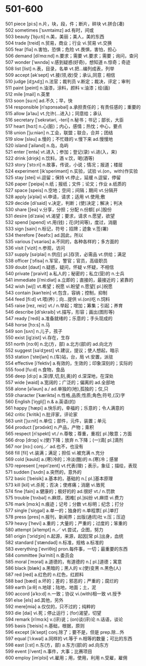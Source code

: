 # 501-600

501 piece  \[pi:s] n.片，块，段，件；断片，碎块 vt.拼合(凑)\
502 sometimes  \[ˈsʌmtaimz] ad.有时，间或\
503 beauty  \[ˈbju:ti] n.美，美丽；美人，美的东西\
504 trade \[treid] n.贸易，商业；行业 vi.贸易 vt.交换\
505 fear  \[fiə] n.害怕，恐惧；危险 vt.畏惧，害怕，担心\
506 demand  \[diˈmɑ:nd] n.要求；需要 vt.要求；需要；询问，查问\
507 wonder  \[ˈwʌndə] v.感到疑惑(好奇)，想知道 n.惊奇；奇迹\
508 list  \[list] n.表，目录，名单 vt.把…编列成表，列举\
509 accept  \[əkˈsept] vt.接(领,收)受；承认,同意；相信\
510 judge \[dʒʌdʒ] n.法官；裁判员 v.断定；裁决，评定；审判\
511 paint  \[peint] n.油漆，涂料，颜料 v.油漆；绘(画)\
512 mile  \[mail] n.英里\
513 soon  \[su:n] ad.不久；早，快\
514 responsible  \[riˈspɔnsəbəl] a.承担责任的；有责任感的；重要的\
515 allow \[əˈlau] vt.允许(…进入)；同意给；承认\
516 secretary  \[ˈsekrətəri, -teri] n.秘书；书记；部长，大臣\
517 heart  \[hɑ:t] n.心(脏)；内心，感情；热忱；中心，要点\
518 union \[ˈju:niən] n.工会，联盟；联合，合并；团结\
519 slow \[sləu] a.慢的；不忙碌的 v.慢下来 ad.慢慢地\
520 island  \[ˈailənd] n.岛，岛屿\
521 enter \[ˈentə] vt.进入；参加；登记(录) vi.进(入，来)\
522 drink \[driŋk] n.饮料，酒 v.饮，喝(酒等)\
523 story  \[ˈstɔ:ri] n.故事，传说，小说；情况；报道；楼层\
524 experiment  \[ikˈsperimənt] n.实验，试验 vi.(on，with)作实验\
525 stay \[stei] vi.逗留；保持 vt.停止，延缓 n.逗留，停留\
526 paper \[ˈpeipə] n.纸；报纸；文件；论文；作业 a.纸质的\
527 space \[speis] n.空地；空间；间隔；期间 vt.分隔开\
528 apply  \[əˈplai] vi.申请，请求；适用 vt.使用;敷\
529 decide  \[diˈsaid] v.决定，判断；(使)决定；解决；判决\
530 share  \[ʃeə] v.分享，分担；分配 n.份额\[ pl.]股份\
531 desire  \[diˈzaiə] vt.渴望；要求，请求 n.愿望，欲望\
532 spend \[spend] vt.用(钱)；花(时间等)，度过，消磨\
533 sign \[sain] n.标记，符号；招牌；迹象 v.签(署)\
534 therefore  \[ˈðeəfɔ:] ad.因此，所以\
535 various \[ˈvɛəriəs] a.不同的，各种各样的；多方面的\
536 visit \[ˈvizit] n.参观，访问\
537 supply  \[səˈplai] n.供应\[ pl.]存货，必需品 vt.供给；满足\
538 officer  \[ˈɔfisə] n.军官，警官；官员，高级职员\
539 doubt \[daut] n.疑惑，疑问，怀疑 v.怀疑，不相信\
540 private \[ˈpraivit] a.私人的；秘密的；私立(营)的 n.士兵\
541 immediate \[iˈmi:diət] a.立即的；直接的，最接近的；紧靠的\
542 wish \[wiʃ] vt.希望；祝愿 vi.盼望 n.愿望\[ pl.]祝愿\
543 contain \[kənˈtein] vt.包含，容纳；控制，抑制\
544 feed \[fi:d] vt.喂(养)；向…提供 vi.(on)吃 n.饲料\
545 raise \[rez, reiz] vt./ n.举起；增加；筹集；引起；养育\
546 describe \[diˈskraib] vt.描写，形容；画出(图形等)\
547 ready \[ˈredi] a.准备就绪的；乐意的；手头现成的\
548 horse  \[hɔ:s] n.马\
549 son  \[sʌn] n.儿子，孩子\
550 exist  \[igˈzist] vi.存在，生存\
551 north \[nɔ:θ] n.北(方，部) a.北方(部)的 ad.向北方\
552 suggest  \[səˈdʒest] vt.建议，提议；使人想起，暗示\
553 station \[ˈsteiʃən] n.(车)站，台，局 vt.安置，派驻\
554 effective  \[iˈfektiv] a.有效的，生效的；印象深刻的；实际的\
555 food \[fu:d] n.食物，食品\
556 deep  \[di:p] a.深(厚,切,刻,奥)的 d.深深地，在深处\
557 wide  \[waid] a.宽阔的；广泛的；偏离的 ad.全部地\
558 alone  \[əˈləun] a./ ad.单独的(地),孤独的；仅,只\
559 character \[ˈkæriktə] n.性格,品质;性质;角色;符号,(汉)字\
560 English \[ˈiŋgliʃ] n.& a.英语(的)\
561 happy \[ˈhæpi] a.快乐的，幸福的；乐意的；令人满意的\
562 critic \[ˈkritik] n.批评家，评论家\
563 unit \[ˈju:nit] n.单位；部件，元件，装置；单元\
564 product  \[ˈprɔdʌkt] n.产品，产物；乘积\
565 respect  \[riˈspekt] vt./ n.尊敬；尊重，重视\[ pl.]敬意；方面\
566 drop \[drɔp] v.(使)下降；放弃 n.下降；(一)滴\[ pl.]滴剂\
567 nor \[nɔ:] conj.／ ad.也不，也没有\
568 fill \[fil] vt.装满；满足；担任 vi.被充满 n.充分\
569 cold \[kəuld] a.(寒)冷的；冷淡(酷)的 n.(寒)冷；感冒\
570 represent  \[ˌrepriˈzent] vt.代表(理)；表示，象征；描绘，表现\
571 sudden \[ˈsʌdn] a.突然的，意外的\
572 basic \[ˈbeisik] a.基本的，基础的 n.\[ pl.]基本原理\
573 kill \[kil] vt.杀死；否决；使疼痛；消磨 vi.致死\
574 fine  \[fain] a.健康的；极好的的 ad.很好 vt./ n.罚款\
575 trouble  \[ˈtrʌbəl] n.麻烦，困难\[ pl.]纠纷 vt.麻烦 vi.费力\
576 mark \[mɑ:k] n.痕迹；记号；分数 vt.标明；纪念；打分\
577 single \[ˈsiŋgəl] a.单一的；独身的 n.单程票\[ pl.]单打\
578 press \[pres] n.报刊，新闻界；出版(通讯)社 v.压；压迫\
579 heavy \[ˈhevi] a.重的；大量的；严重的；过度的；笨重的\
580 attempt  \[əˈtempt] n.／ vt.尝试，企图，努力\
581 origin  \[ˈɔridʒin] n.起源，来源，起因\[常 pl.]出身，血统\
582 standard \[ˈstændəd] n.标准，规格 a.标准的\
583 everything \[ˈevriθiŋ] pron.每件事，一切；最重要的东西\
584 committee  \[kəˈmiti] n.委员会\
585 moral  \[ˈmɔrəl] a.道德的，有道德的 n.\[ pl.]道德；寓意\
586 black \[blæk] a.黑暗的；黑人的 v.(使)变黑 n.黑色(人)\
587 red \[red] a.红色的 n.红色，红颜料\
588 bad \[bæd] a.坏的；差的；邪恶的；严重的；腐烂的\
589 earth  \[ə:θ] n.地球；陆地，地面；土，泥\
590 accord \[əˈkɔ:d] n.一致；协议 vi.(with)相一致 vt.授予\
591 else \[els] ad.其他，另外\
592 mere\[miə] a.仅仅的，只不过的；纯粹的\
593 die  \[dai] vi.死；停止运行；(for)渴望，切望\
594 remark  \[riˈmɑ:k] v.(评)说；(on)谈(评)论 n.话语，谈论\
595 basis \[ˈbeisis] n.基础，根据，原则\
596 except  \[ikˈsept] conj.除了；要不是，但是 prep.除…外\
597 equal \[ˈi:kwəl] a.同样的 vt.等于 n.相等的数量；可比的东西\
598 east  \[i:st] n.东(方，部) a.东方(部)的 ad.向东方\
599 event  \[iˈvent] n.事件，大事；比赛项目\
600 employ \[imˈplɔi] vt.雇用；用，使用，利用 n.受雇，雇佣
